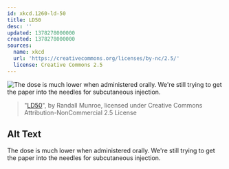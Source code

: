 ```yaml
---
id: xkcd.1260-ld-50
title: LD50
desc: ''
updated: 1378278000000
created: 1378278000000
sources:
  name: xkcd
  url: 'https://creativecommons.org/licenses/by-nc/2.5/'
  license: Creative Commons 2.5
---
```

![The dose is much lower when administered orally. We're still trying to get the paper into the needles for subcutaneous injection.](https://imgs.xkcd.com/comics/ld50.png)
> "[LD50](https://xkcd.com/1260/)", by Randall Munroe, licensed under Creative Commons Attribution-NonCommercial 2.5 License

## Alt Text
The dose is much lower when administered orally. We're still trying to get the paper into the needles for subcutaneous injection.
